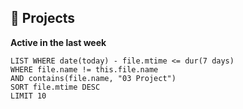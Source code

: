 ## 📆  Projects

**Active in the last week**
```dataview
LIST WHERE date(today) - file.mtime <= dur(7 days)
WHERE file.name != this.file.name
AND contains(file.name, "03 Project") 
SORT file.mtime DESC
LIMIT 10
```
